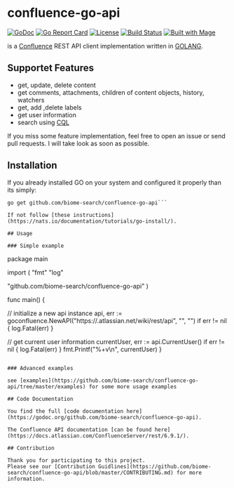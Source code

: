 # confluence-go-api

[![GoDoc](https://img.shields.io/badge/godoc-reference-green.svg)](https://godoc.org/github.com/biome-search/confluence-go-api)
[![Go Report Card](https://goreportcard.com/badge/github.com/biome-search/confluence-go-api)](https://goreportcard.com/report/github.com/biome-search/confluence-go-api)
[![License](https://img.shields.io/badge/license-MIT-blue.svg)](https://github.com/biome-search/confluence-go-api/blob/master/LICENSE)
[![Build Status](https://travis-ci.org/cseeger-epages/confluence-go-api.svg?branch=master)](https://travis-ci.org/cseeger-epages/confluence-go-api)
[![Built with Mage](https://magefile.org/badge.svg)](https://magefile.org)

is a [Confluence](https://www.atlassian.com/software/confluence) REST API client implementation written in [GOLANG](https://golang.org).

## Supportet Features

- get, update, delete content
- get comments, attachments, children of content objects, history, watchers
- get, add ,delete labels
- get user information
- search using [CQL](https://developer.atlassian.com/cloud/confluence/advanced-searching-using-cql/)

If you miss some feature implementation, feel free to open an issue or send pull requests. I will take look as soon as possible.

## Installation

If you already installed GO on your system and configured it properly than its simply:

````
go get github.com/biome-search/confluence-go-api```

If not follow [these instructions](https://nats.io/documentation/tutorials/go-install/).

## Usage

### Simple example

````

package main

import (
"fmt"
"log"

"github.com/biome-search/confluence-go-api"
)

func main() {

// initialize a new api instance
api, err := goconfluence.NewAPI("https://<your-domain>.atlassian.net/wiki/rest/api", "<username>", "<api-token>")
if err != nil {
log.Fatal(err)
}

// get current user information
currentUser, err := api.CurrentUser()
if err != nil {
log.Fatal(err)
}
fmt.Printf("%+v\n", currentUser)
}

```

### Advanced examples

see [examples](https://github.com/biome-search/confluence-go-api/tree/master/examples) for some more usage examples

## Code Documentation

You find the full [code documentation here](https://godoc.org/github.com/biome-search/confluence-go-api).

The Confluence API documentation [can be found here](https://docs.atlassian.com/ConfluenceServer/rest/6.9.1/).

## Contribution

Thank you for participating to this project.
Please see our [Contribution Guidlines](https://github.com/biome-search/confluence-go-api/blob/master/CONTRIBUTING.md) for more information.
```
